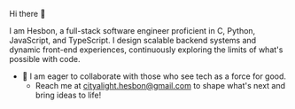 Hi there 👋

I am Hesbon, a full-stack software engineer proficient in C, Python, JavaScript, and TypeScript. I design scalable backend systems and dynamic front-end experiences, continuously exploring the limits of what's possible with code.

+ 👯 I am eager to collaborate with those who see tech as a force for good.
    + Reach me at [cityalight.hesbon@gmail.com](mailto:cityalight.hesbon@gmail.com) to shape what's next and bring ideas to life!
